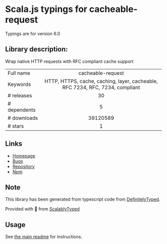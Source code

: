 
# Scala.js typings for cacheable-request

Typings are for version 6.0

## Library description:
Wrap native HTTP requests with RFC compliant cache support

|                    |                 |
| ------------------ | :-------------: |
| Full name          | cacheable-request |
| Keywords           | HTTP, HTTPS, cache, caching, layer, cacheable, RFC 7234, RFC, 7234, compliant |
| # releases         | 30 |
| # dependents       | 5 |
| # downloads        | 39120589 |
| # stars            | 1 |

## Links
- [Homepage](https://github.com/lukechilds/cacheable-request#readme)
- [Bugs](https://github.com/lukechilds/cacheable-request/issues)
- [Repository](https://github.com/lukechilds/cacheable-request)
- [Npm](https://www.npmjs.com/package/cacheable-request)
    


## Note
This library has been generated from typescript code from [DefinitelyTyped](https://definitelytyped.org).

Provided with :purple_heart: from [ScalablyTyped](https://github.com/oyvindberg/ScalablyTyped)

## Usage
See [the main readme](../../readme.md) for instructions.


